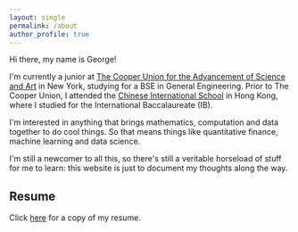 ```yaml
---
layout: single
permalink: /about
author_profile: true
---
```


Hi there, my name is George!

I'm currently a junior at [The Cooper Union for the Advancement of Science
and Art](http://cooper.edu/welcome) in New York, studying for a BSE in
General Engineering. Prior to The Cooper Union, I attended the
[Chinese International School](https://www.cis.edu.hk/) in Hong Kong, where 
I studied for the International Baccalaureate (IB).

I'm interested in anything that brings mathematics, computation and data
together to do cool things. So that means things like quantitative finance,
machine learning and data science.

I'm still a newcomer to all this, so there's still a veritable horseload of
stuff for me to learn: this website is just to document my thoughts along the
way.

## Resume 

Click [here](https://raw.githubusercontent.com/eigenfoo/eigenfoo.github.io/master/stuff/resume.pdf) for a copy of my resume.
